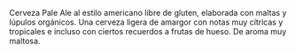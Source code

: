 ﻿---
id: 100
layout: birra
nombre:  Walking Coelliacs
tipo:  Pale Ale
ibu: 22
ebc:  
maltas: 
lupulos: 
levaduras:
formato: Botella 33cl
volumen:  6.2 %
alergenos: Sin gluten
origen: España
pvp: 2.60 
imagen: https://labodegadellupulo.s3.eu-west-3.amazonaws.com/images/birras/walking.jpg
categoria: [india_pale_ale]
---
Cerveza Pale Ale al estilo americano libre de gluten, elaborada con maltas y lúpulos orgánicos. Una cerveza ligera de amargor con notas muy cítricas y tropicales e incluso con ciertos recuerdos a frutas de hueso. De aroma muy maltosa.





